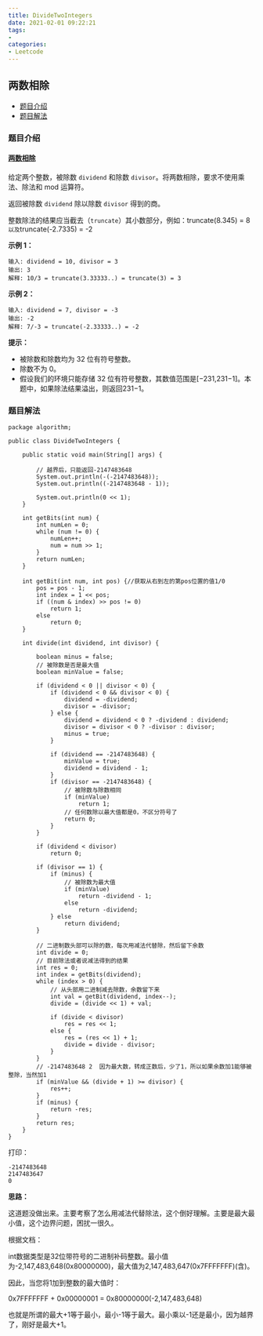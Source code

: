 ```yaml
---
title: DivideTwoIntegers
date: 2021-02-01 09:22:21
tags:
- 
categories:
- Leetcode 
---
```




## 两数相除

- [题目介绍](https://yangtzeshore.github.io/2021/02/01/DivideTwoIntegers/#题目介绍)
- [题目解法](https://yangtzeshore.github.io/2021/02/01/DivideTwoIntegers/#题目解法)

### 题目介绍

#### [两数相除](https://leetcode-cn.com/problems/divide-two-integers/)

给定两个整数，被除数 `dividend` 和除数 `divisor`。将两数相除，要求不使用乘法、除法和 mod 运算符。

返回被除数 `dividend` 除以除数 `divisor` 得到的商。

整数除法的结果应当截去（`truncate`）其小数部分，例如：truncate(8.345) = 8`以及`truncate(-2.7335) = -2

**示例 1：**

```
输入: dividend = 10, divisor = 3
输出: 3
解释: 10/3 = truncate(3.33333..) = truncate(3) = 3
```

**示例 2：**

```
输入: dividend = 7, divisor = -3
输出: -2
解释: 7/-3 = truncate(-2.33333..) = -2
```

**提示：**

- 被除数和除数均为 32 位有符号整数。
- 除数不为 0。
- 假设我们的环境只能存储 32 位有符号整数，其数值范围是[−231,231−1]。本题中，如果除法结果溢出，则返回231−1。

### 题目解法

```
package algorithm;

public class DivideTwoIntegers {

    public static void main(String[] args) {

        // 越界后，只能返回-2147483648
        System.out.println(-(-2147483648));
        System.out.println((-2147483648 - 1));

        System.out.println(0 << 1);
    }

    int getBits(int num) {
        int numLen = 0;
        while (num != 0) {
            numLen++;
            num = num >> 1;
        }
        return numLen;
    }

    int getBit(int num, int pos) {//获取从右到左的第pos位置的值1/0
        pos = pos - 1;
        int index = 1 << pos;
        if ((num & index) >> pos != 0)
            return 1;
        else
            return 0;
    }

    int divide(int dividend, int divisor) {

        boolean minus = false;
        // 被除数是否是最大值
        boolean minValue = false;

        if (dividend < 0 || divisor < 0) {
            if (dividend < 0 && divisor < 0) {
                dividend = -dividend;
                divisor = -divisor;
            } else {
                dividend = dividend < 0 ? -dividend : dividend;
                divisor = divisor < 0 ? -divisor : divisor;
                minus = true;
            }

            if (dividend == -2147483648) {
                minValue = true;
                dividend = dividend - 1;
            }
            if (divisor == -2147483648) {
                // 被除数与除数相同
                if (minValue)
                    return 1;
                // 任何数除以最大值都是0，不区分符号了
                return 0;
            }
        }

        if (dividend < divisor)
            return 0;

        if (divisor == 1) {
            if (minus) {
                // 被除数为最大值
                if (minValue)
                    return -dividend - 1;
                else
                    return -dividend;
            } else
                return dividend;
        }

        // 二进制数头部可以除的数，每次用减法代替除，然后留下余数
        int divide = 0;
        // 目前除法或者说减法得到的结果
        int res = 0;
        int index = getBits(dividend);
        while (index > 0) {
            // 从头部用二进制减去除数，余数留下来
            int val = getBit(dividend, index--);
            divide = (divide << 1) + val;

            if (divide < divisor)
                res = res << 1;
            else {
                res = (res << 1) + 1;
                divide = divide - divisor;
            }
        }
        // -2147483648 2  因为最大数，转成正数后，少了1，所以如果余数加1能够被整除，当然加1
        if (minValue && (divide + 1) >= divisor) {
            res++;
        }
        if (minus) {
            return -res;
        }
        return res;
    }
}
```

打印：

```
-2147483648
2147483647
0
```

**思路：**

这道题没做出来。主要考察了怎么用减法代替除法，这个倒好理解。主要是最大最小值，这个边界问题，困扰一很久。

根据文档：

int数据类型是32位带符号的二进制补码整数。最小值为-2,147,483,648(0x80000000)，最大值为2,147,483,647(0x7FFFFFFF)(含)。

因此，当您将1加到整数的最大值时：

0x7FFFFFFF + 0x00000001 = 0x80000000(-2,147,483,648)

也就是所谓的最大+1等于最小，最小-1等于最大。最小乘以-1还是最小，因为越界了，刚好是最大+1。